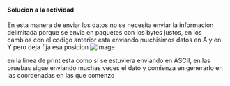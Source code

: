 #### Solucion a la actividad

En esta manera de enviar los datos no se necesita enviar la informacion delimitada porque se envia en paquetes con los bytes justos, en los cambios con el codigo anterior esta enviando muchisimos datos en A y en Y pero deja fija esa posicion
![image](https://github.com/user-attachments/assets/aba62830-56f3-427e-8613-51f5c80666ca)

en la linea de print esta como si se estuviera enviando en ASCII, en las pruebas sigue enviando muchas veces el dato y comienza en generarlo en las coordenadas en las que comenzo
